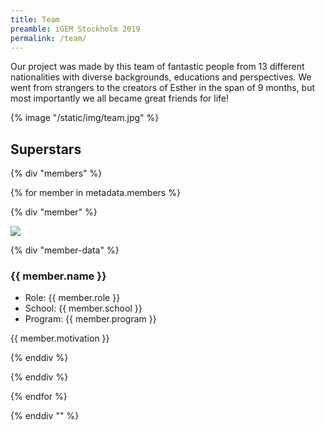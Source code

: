 ```yaml
---
title: Team
preamble: iGEM Stockholm 2019
permalink: /team/
---
```


[](https://www.notion.so/8f6262d406b04820aae6a788f03714d8#055894d39e624801a1eb8384a22314e0)

Our project was made by this team of fantastic people from 13 different nationalities with diverse backgrounds, educations and perspectives. We went from strangers to the creators of Esther in the span of 9 months, but most importantly we all became great friends for life!

{% image "/static/img/team.jpg"  %}

## Superstars

{% div "members" %}

{% for member in metadata.members %}

{% div "member" %}

![]({{member.image}})

{% div "member-data" %}

### {{ member.name }}

-   Role: {{ member.role }}
-   School: {{ member.school }}
-   Program: {{ member.program }}

{{ member.motivation }}

{% enddiv %}

{% enddiv %}

{% endfor %}

{% enddiv "" %}

[](https://scontent-prg1-1.cdninstagram.com/vp/6ebcaba48fbcbee67acfecd93cafeffb/5E20F236/t51.2885-15/e15/70795655_488994548602356_1345699702879015763_n.jpg?_nc_ht=scontent-prg1-1.cdninstagram.com&_nc_cat=100)
